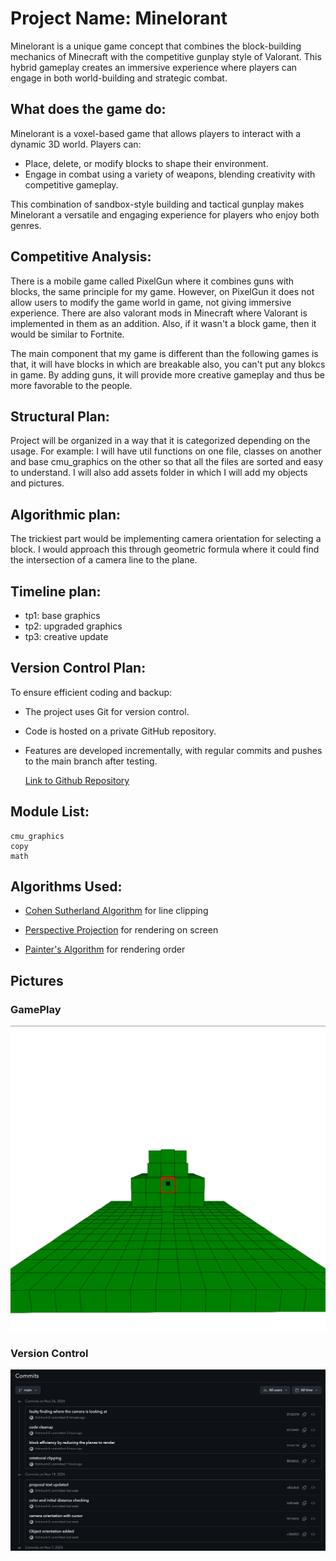# Project Name: Minelorant

Minelorant is a unique game concept that combines the block-building mechanics of Minecraft with the competitive gunplay style of Valorant. This hybrid gameplay creates an immersive experience where players can engage in both world-building and strategic combat.

## What does the game do:

Minelorant is a voxel-based game that allows players to interact with a dynamic 3D world. Players can:

- Place, delete, or modify blocks to shape their environment.
- Engage in combat using a variety of weapons, blending creativity with competitive gameplay.

This combination of sandbox-style building and tactical gunplay makes Minelorant a versatile and engaging experience for players who enjoy both genres.

## Competitive Analysis:

There is a mobile game called PixelGun where it combines guns with blocks, the same principle for my game. However, on PixelGun it does not allow users to modify the game world in game, not giving immersive experience. There are also valorant mods in Minecraft where Valorant is implemented in them as an addition.
Also, if it wasn't a block game, then it would be similar to Fortnite.

The main component that my game is different than the following games is that, it will have blocks in which are breakable also, you can't put any blokcs in game. By adding guns, it will provide more creative gameplay and thus be more favorable to the people.

## Structural Plan:

Project will be organized in a way that it is categorized depending on the usage.
For example:
I will have util functions on one file, classes on another and base cmu_graphics on the other so that all the files are sorted and easy to understand. I will also add assets folder in which I will add my objects and pictures.

## Algorithmic plan:

The trickiest part would be implementing camera orientation for selecting a block. I would approach this through geometric formula where it could find the intersection of a camera line to the plane.

## Timeline plan:

- tp1: base graphics
- tp2: upgraded graphics
- tp3: creative update

## Version Control Plan:

To ensure efficient coding and backup:

- The project uses Git for version control.
- Code is hosted on a private GitHub repository.
- Features are developed incrementally, with regular commits and pushes to the main branch after testing.

  [Link to Github Repository](https://github.com/Enhmunh-E/112-term-project)

## Module List:

    cmu_graphics
    copy
    math

## Algorithms Used:

- [Cohen Sutherland Algorithm](https://en.wikipedia.org/wiki/Cohen%E2%80%93Sutherland_algorithm) for line clipping

- [Perspective Projection](https://en.wikipedia.org/wiki/3D_projection) for rendering on screen

- [Painter's Algorithm](https://en.wikipedia.org/wiki/Painter%27s_algorithm#:~:text=Similarly%2C%20the%20painter's%20algorithm%20sorts,this%20order%2C%20farthest%20to%20closest.) for rendering order

## Pictures

### GamePlay

![tp2](./assets/tp2.png)

### Version Control

![tp2](./assets/versionControl.png)
